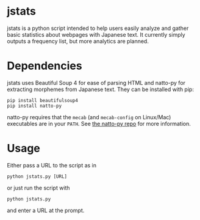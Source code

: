 # jstats

jstats is a python script intended to help users easily analyze and gather basic statistics about webpages with Japanese text. It currently simply outputs a frequency list, but more analytics are planned.

# Dependencies

jstats uses Beautiful Soup 4 for ease of parsing HTML and natto-py for extracting morphemes from Japanese text.  They can be installed with pip:
```
pip install beautifulsoup4
pip install natto-py
```
natto-py requires that the `mecab` (and `mecab-config` on Linux/Mac) executables are in your `PATH`. See [the natto-py repo](https://github.com/buruzaemon/natto-py) for more information.

# Usage
Either pass a URL to the script as in
```
python jstats.py [URL]
```
or just run the script with
```
python jstats.py
````
and enter a URL at the prompt.
